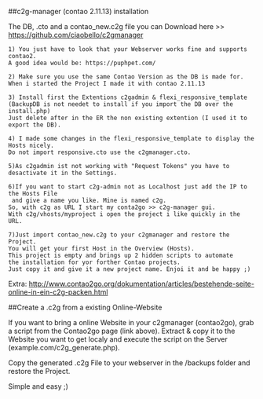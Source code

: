 ##c2g-manager (contao 2.11.13) installation


The DB, .cto and a contao_new.c2g file you can Download
here >> https://github.com/ciaobello/c2gmanager


```
1) You just have to look that your Webserver works fine and supports contao2.
A good idea would be: https://puphpet.com/
```
```
2) Make sure you use the same Contao Version as the DB is made for.
When i started the Project I made it with contao 2.11.13
```
```
3) Install first the Extentions c2gadmin & flexi_responsive_template 
(BackupDB is not needet to install if you import the DB over the install.php)
Just delete after in the ER the non existing extention (I used it to export the DB).
```
```
4) I made some changes in the flexi_responsive_template to display the Hosts nicely.
Do not import responsive.cto use the c2gmanager.cto.
```
```
5)As c2gadmin ist not working with "Request Tokens" you have to desactivate it in the Settings.
```
```
6)If you want to start c2g-admin not as Localhost just add the IP to the Hosts File
 and give a name you like. Mine is named c2g.
So, with c2g as URL I start my conta2go >> c2g-manager gui.
With c2g/vhosts/myproject i open the project i like quickly in the URL.
```
```
7)Just import contao_new.c2g to your c2gmanager and restore the Project.
You will get your first Host in the Overview (Hosts). 
This project is empty and brings up 2 hidden scripts to automate
the installation for yor forther Contao projects.
Just copy it and give it a new project name. Enjoi it and be happy ;)
```


Extra:
http://www.contao2go.org/dokumentation/articles/bestehende-seite-online-in-ein-c2g-packen.html

##Create a .c2g from a existing Online-Website

If you want to bring a online Website in your c2gmanager (contao2go),
grab a script from the Contao2go page (link above).
Extract & copy it to the Website you want to get localy and execute the script
on the Server (example.com/c2g_generate.php).

Copy the generated .c2g File to your webserver in the /backups folder and restore the Project.

Simple and easy ;)

